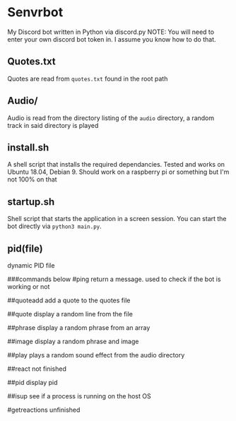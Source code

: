 # Senvrbot
My Discord bot written in Python via discord.py
NOTE: You will need to enter your own discord bot token in. I assume you know how to do that.
## Quotes.txt
Quotes are read from `quotes.txt` found in the root path

## Audio/
Audio is read from the directory listing of the `audio` directory, a random track in said directory is played 

## install.sh
A shell script that installs the required dependancies. Tested and works on Ubuntu 18.04, Debian 9. Should work on a raspberry pi or something but I'm not 100% on that
## startup.sh
Shell script that starts the application in a screen session. You can start the bot directly via `python3 main.py`.

## pid(file)
dynamic PID file

###commands below
#ping
return a message. used to check if the bot is working or not

##quoteadd
add a quote to the quotes file

##quote
display a random line from the file

##phrase
display a random phrase from an array

##image
display a random phrase and image

##play
plays a random sound effect from the audio directory

##react
not finished

##pid
display  pid

##isup
see if a process is running on the host OS

#getreactions
unfinished
